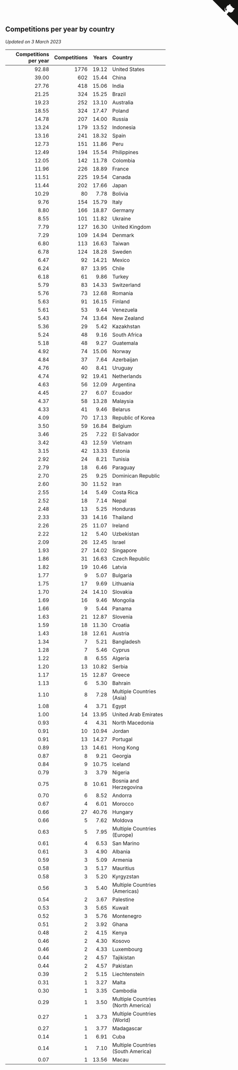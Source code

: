 ## Competitions per year by country

*Updated on  3 March 2023*

| Competitions per year | Competitions | Years | Country |
| ---: | ---: | ---: | :--- |
| 92.88 | 1776 | 19.12 | United States |
| 39.00 | 602 | 15.44 | China |
| 27.76 | 418 | 15.06 | India |
| 21.25 | 324 | 15.25 | Brazil |
| 19.23 | 252 | 13.10 | Australia |
| 18.55 | 324 | 17.47 | Poland |
| 14.78 | 207 | 14.00 | Russia |
| 13.24 | 179 | 13.52 | Indonesia |
| 13.16 | 241 | 18.32 | Spain |
| 12.73 | 151 | 11.86 | Peru |
| 12.49 | 194 | 15.54 | Philippines |
| 12.05 | 142 | 11.78 | Colombia |
| 11.96 | 226 | 18.89 | France |
| 11.51 | 225 | 19.54 | Canada |
| 11.44 | 202 | 17.66 | Japan |
| 10.29 | 80 | 7.78 | Bolivia |
| 9.76 | 154 | 15.79 | Italy |
| 8.80 | 166 | 18.87 | Germany |
| 8.55 | 101 | 11.82 | Ukraine |
| 7.79 | 127 | 16.30 | United Kingdom |
| 7.29 | 109 | 14.94 | Denmark |
| 6.80 | 113 | 16.63 | Taiwan |
| 6.78 | 124 | 18.28 | Sweden |
| 6.47 | 92 | 14.21 | Mexico |
| 6.24 | 87 | 13.95 | Chile |
| 6.18 | 61 | 9.86 | Turkey |
| 5.79 | 83 | 14.33 | Switzerland |
| 5.76 | 73 | 12.68 | Romania |
| 5.63 | 91 | 16.15 | Finland |
| 5.61 | 53 | 9.44 | Venezuela |
| 5.43 | 74 | 13.64 | New Zealand |
| 5.36 | 29 | 5.42 | Kazakhstan |
| 5.24 | 48 | 9.16 | South Africa |
| 5.18 | 48 | 9.27 | Guatemala |
| 4.92 | 74 | 15.06 | Norway |
| 4.84 | 37 | 7.64 | Azerbaijan |
| 4.76 | 40 | 8.41 | Uruguay |
| 4.74 | 92 | 19.41 | Netherlands |
| 4.63 | 56 | 12.09 | Argentina |
| 4.45 | 27 | 6.07 | Ecuador |
| 4.37 | 58 | 13.28 | Malaysia |
| 4.33 | 41 | 9.46 | Belarus |
| 4.09 | 70 | 17.13 | Republic of Korea |
| 3.50 | 59 | 16.84 | Belgium |
| 3.46 | 25 | 7.22 | El Salvador |
| 3.42 | 43 | 12.59 | Vietnam |
| 3.15 | 42 | 13.33 | Estonia |
| 2.92 | 24 | 8.21 | Tunisia |
| 2.79 | 18 | 6.46 | Paraguay |
| 2.70 | 25 | 9.25 | Dominican Republic |
| 2.60 | 30 | 11.52 | Iran |
| 2.55 | 14 | 5.49 | Costa Rica |
| 2.52 | 18 | 7.14 | Nepal |
| 2.48 | 13 | 5.25 | Honduras |
| 2.33 | 33 | 14.16 | Thailand |
| 2.26 | 25 | 11.07 | Ireland |
| 2.22 | 12 | 5.40 | Uzbekistan |
| 2.09 | 26 | 12.45 | Israel |
| 1.93 | 27 | 14.02 | Singapore |
| 1.86 | 31 | 16.63 | Czech Republic |
| 1.82 | 19 | 10.46 | Latvia |
| 1.77 | 9 | 5.07 | Bulgaria |
| 1.75 | 17 | 9.69 | Lithuania |
| 1.70 | 24 | 14.10 | Slovakia |
| 1.69 | 16 | 9.46 | Mongolia |
| 1.66 | 9 | 5.44 | Panama |
| 1.63 | 21 | 12.87 | Slovenia |
| 1.59 | 18 | 11.30 | Croatia |
| 1.43 | 18 | 12.61 | Austria |
| 1.34 | 7 | 5.21 | Bangladesh |
| 1.28 | 7 | 5.46 | Cyprus |
| 1.22 | 8 | 6.55 | Algeria |
| 1.20 | 13 | 10.82 | Serbia |
| 1.17 | 15 | 12.87 | Greece |
| 1.13 | 6 | 5.30 | Bahrain |
| 1.10 | 8 | 7.28 | Multiple Countries (Asia) |
| 1.08 | 4 | 3.71 | Egypt |
| 1.00 | 14 | 13.95 | United Arab Emirates |
| 0.93 | 4 | 4.31 | North Macedonia |
| 0.91 | 10 | 10.94 | Jordan |
| 0.91 | 13 | 14.27 | Portugal |
| 0.89 | 13 | 14.61 | Hong Kong |
| 0.87 | 8 | 9.21 | Georgia |
| 0.84 | 9 | 10.75 | Iceland |
| 0.79 | 3 | 3.79 | Nigeria |
| 0.75 | 8 | 10.61 | Bosnia and Herzegovina |
| 0.70 | 6 | 8.52 | Andorra |
| 0.67 | 4 | 6.01 | Morocco |
| 0.66 | 27 | 40.76 | Hungary |
| 0.66 | 5 | 7.62 | Moldova |
| 0.63 | 5 | 7.95 | Multiple Countries (Europe) |
| 0.61 | 4 | 6.53 | San Marino |
| 0.61 | 3 | 4.90 | Albania |
| 0.59 | 3 | 5.09 | Armenia |
| 0.58 | 3 | 5.17 | Mauritius |
| 0.58 | 3 | 5.20 | Kyrgyzstan |
| 0.56 | 3 | 5.40 | Multiple Countries (Americas) |
| 0.54 | 2 | 3.67 | Palestine |
| 0.53 | 3 | 5.65 | Kuwait |
| 0.52 | 3 | 5.76 | Montenegro |
| 0.51 | 2 | 3.92 | Ghana |
| 0.48 | 2 | 4.15 | Kenya |
| 0.46 | 2 | 4.30 | Kosovo |
| 0.46 | 2 | 4.33 | Luxembourg |
| 0.44 | 2 | 4.57 | Tajikistan |
| 0.44 | 2 | 4.57 | Pakistan |
| 0.39 | 2 | 5.15 | Liechtenstein |
| 0.31 | 1 | 3.27 | Malta |
| 0.30 | 1 | 3.35 | Cambodia |
| 0.29 | 1 | 3.50 | Multiple Countries (North America) |
| 0.27 | 1 | 3.73 | Multiple Countries (World) |
| 0.27 | 1 | 3.77 | Madagascar |
| 0.14 | 1 | 6.91 | Cuba |
| 0.14 | 1 | 7.10 | Multiple Countries (South America) |
| 0.07 | 1 | 13.56 | Macau |


<a href="https://github.com/jonatanklosko/wca_statistics" class="github-corner" aria-label="View source on Github"><svg width="80" height="80" viewBox="0 0 250 250" style="fill:#151513; color:#fff; position: absolute; top: 0; border: 0; right: 0;" aria-hidden="true"><path d="M0,0 L115,115 L130,115 L142,142 L250,250 L250,0 Z"></path><path d="M128.3,109.0 C113.8,99.7 119.0,89.6 119.0,89.6 C122.0,82.7 120.5,78.6 120.5,78.6 C119.2,72.0 123.4,76.3 123.4,76.3 C127.3,80.9 125.5,87.3 125.5,87.3 C122.9,97.6 130.6,101.9 134.4,103.2" fill="currentColor" style="transform-origin: 130px 106px;" class="octo-arm"></path><path d="M115.0,115.0 C114.9,115.1 118.7,116.5 119.8,115.4 L133.7,101.6 C136.9,99.2 139.9,98.4 142.2,98.6 C133.8,88.0 127.5,74.4 143.8,58.0 C148.5,53.4 154.0,51.2 159.7,51.0 C160.3,49.4 163.2,43.6 171.4,40.1 C171.4,40.1 176.1,42.5 178.8,56.2 C183.1,58.6 187.2,61.8 190.9,65.4 C194.5,69.0 197.7,73.2 200.1,77.6 C213.8,80.2 216.3,84.9 216.3,84.9 C212.7,93.1 206.9,96.0 205.4,96.6 C205.1,102.4 203.0,107.8 198.3,112.5 C181.9,128.9 168.3,122.5 157.7,114.1 C157.9,116.9 156.7,120.9 152.7,124.9 L141.0,136.5 C139.8,137.7 141.6,141.9 141.8,141.8 Z" fill="currentColor" class="octo-body"></path></svg></a><style>.github-corner:hover .octo-arm{animation:octocat-wave 560ms ease-in-out}@keyframes octocat-wave{0%,100%{transform:rotate(0)}20%,60%{transform:rotate(-25deg)}40%,80%{transform:rotate(10deg)}}@media (max-width:500px){.github-corner:hover .octo-arm{animation:none}.github-corner .octo-arm{animation:octocat-wave 560ms ease-in-out}}</style>
